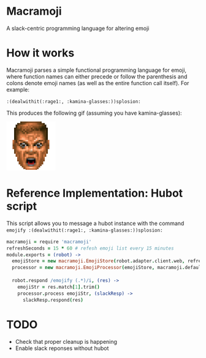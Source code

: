 # Macramoji
A slack-centric programming language for altering emoji

# How it works

Macramoji parses a simple functional programming language for emoji, where function names can either precede or follow the parenthesis and colons denote emoji names (as well as the entire function call itself).  For example:

```
:(dealwithit(:rage1:, :kamina-glasses:))splosion:
```

This produces the following gif (assuming you have kamina-glasses):

![dealwithit-rage1-kamina-glasses-splosion](doc/dealwithit-rage1-kamina-glasses-splosion.gif)


# Reference Implementation: Hubot script

This script allows you to message a hubot instance with the command `emojify :(dealwithit(:rage1:, :kamina-glasses:))splosion:`

```coffee
macramoji = require 'macramoji'
refreshSeconds = 15 * 60 # refesh emoji list every 15 minutes
module.exports = (robot) ->
  emojiStore = new macramoji.EmojiStore(robot.adapter.client.web, refreshSeconds)
  processor = new macramoji.EmojiProcessor(emojiStore, macramoji.defaultMacros)

  robot.respond /emojify (.*)/i, (res) ->
    emojiStr = res.match[1].trim()
    processor.process emojiStr, (slackResp) ->
      slackResp.respond(res)
```

# TODO

* Check that proper cleanup is happening
* Enable slack reponses without hubot
